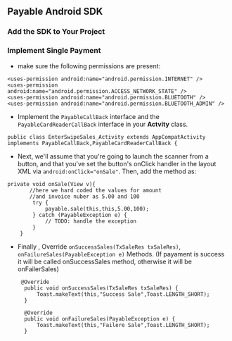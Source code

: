 ## Payable Android SDK

### Add the SDK to Your Project

### Implement Single Payment

- make sure the following permissions are present:
````
<uses-permission android:name="android.permission.INTERNET" />
<uses-permission android:name="android.permission.ACCESS_NETWORK_STATE" />
<uses-permission android:name="android.permission.BLUETOOTH" />
<uses-permission android:name="android.permission.BLUETOOTH_ADMIN" />
````
- Implement the  ``PayableCallBack`` interface and the ``PayableCardReaderCallBack`` interface in your **Actvity** class.   
````
public class EnterSwipeSales_Activity extends AppCompatActivity implements PayableCallBack,PayableCardReaderCallBack {
````
- Next, we'll assume that you're going to launch the scanner from a button, and that you've set the button's onClick handler in the layout XML via ``android:onClick="onSale"``. Then, add the method as:
````
private void onSale(View v){
       //here we hard coded the values for amount 
       //and invoice nuber as 5.00 and 100
        try {
            payable.sale(this,this,5.00,100);
        } catch (PayableException e) {
            // TODO: handle the exception
        }
    }
````
- Finally , Override ``onSuccessSales(TxSaleRes txSaleRes)``, ``onFailureSales(PayableException e)`` Methods.
  (If payament is success it will be called onSuccessSales method, otherwise it will be onFailerSales)
  ````
   @Override
    public void onSuccessSales(TxSaleRes txSaleRes) {
        Toast.makeText(this,"Success Sale",Toast.LENGTH_SHORT);
    }

    @Override
    public void onFailureSales(PayableException e) {
        Toast.makeText(this,"Failere Sale",Toast.LENGTH_SHORT);
    }
    ````
  
